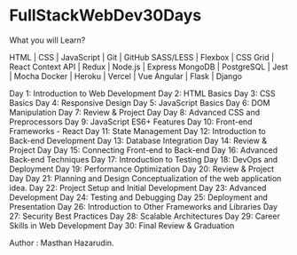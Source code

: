 # FullStackWebDev30Days
What you will Learn?

HTML | CSS | JavaScript | Git | GitHub
SASS/LESS | Flexbox | CSS Grid | React
Context API | Redux | Node.js | Express
MongoDB | PostgreSQL | Jest | Mocha
Docker | Heroku | Vercel | Vue
Angular | Flask | Django

Day 1: Introduction to Web Development
Day 2: HTML Basics
Day 3: CSS Basics
Day 4: Responsive Design
Day 5: JavaScript Basics
Day 6: DOM Manipulation
Day 7: Review & Project Day
Day 8: Advanced CSS and Preprocessors
Day 9: JavaScript ES6+ Features
Day 10: Front-end Frameworks - React
Day 11: State Management
Day 12: Introduction to Back-end Development
Day 13: Database Integration
Day 14: Review & Project Day
Day 15: Connecting Front-end to Back-end
Day 16: Advanced Back-end Techniques
Day 17: Introduction to Testing
Day 18: DevOps and Deployment
Day 19: Performance Optimization
Day 20: Review & Project Day
Day 21: Planning and Design Conceptualization of the web application idea.
Day 22: Project Setup and Initial Development
Day 23: Advanced Development
Day 24: Testing and Debugging
Day 25: Deployment and Presentation
Day 26: Introduction to Other Frameworks and Libraries
Day 27: Security Best Practices
Day 28: Scalable Architectures
Day 29: Career Skills in Web Development
Day 30: Final Review & Graduation

Author : Masthan Hazarudin.